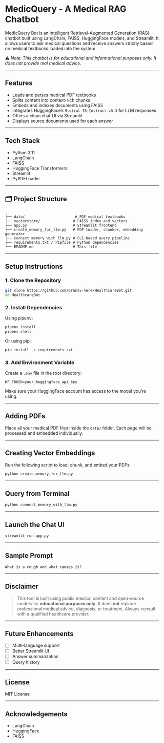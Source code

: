 #  MedicQuery - A Medical RAG Chatbot

MedicQuery Bot is an intelligent Retrieval-Augmented Generation (RAG) chatbot built using LangChain, FAISS, HuggingFace models, and Streamlit. It allows users to ask medical questions and receive answers strictly based on medical textbooks loaded into the system.

⚠️ *Note: This chatbot is for educational and informational purposes only. It does not provide real medical advice.*

---

##  Features

-  Loads and parses medical PDF textbooks
-  Splits content into context-rich chunks
-  Embeds and indexes documents using FAISS
-  Integrates HuggingFace’s `Mistral-7B-Instruct-v0.3` for LLM responses
-  Offers a clean chat UI via Streamlit
-  Displays source documents used for each answer

---

##  Tech Stack

- Python 3.11
- LangChain
- FAISS
- HuggingFace Transformers
- Streamlit
- PyPDFLoader

---

## 🗂 Project Structure

```
.
├── data/                       # PDF medical textbooks
├── vectorstore/               # FAISS index and vectors
├── app.py                     # Streamlit frontend
├── create_memory_for_llm.py   # PDF loader, chunker, embedding generator
├── connect_memory_with_llm.py # CLI-based query pipeline
├── requirements.txt / Pipfile # Python dependencies
└── README.md                  # This file
```

---

##  Setup Instructions

### 1. Clone the Repository

```bash
git clone https://github.com/pranav-here/HealthcareBot.git
cd HealthcareBot
```

### 2. Install Dependencies

Using pipenv:

```bash
pipenv install
pipenv shell
```

Or using pip:

```bash
pip install -r requirements.txt
```

### 3. Add Environment Variable

Create a `.env` file in the root directory:

```env
HF_TOKEN=your_huggingface_api_key
```

Make sure your HuggingFace account has access to the model you're using.

---

##  Adding PDFs

Place all your medical PDF files inside the `data/` folder. Each page will be processed and embedded individually.

---

##  Creating Vector Embeddings

Run the following script to load, chunk, and embed your PDFs:

```bash
python create_memory_for_llm.py
```

---

##  Query from Terminal

```bash
python connect_memory_with_llm.py
```

---

##  Launch the Chat UI

```bash
streamlit run app.py
```

---

##  Sample Prompt

```text
What is a cough and what causes it?
```

---

##  Disclaimer

> This tool is built using public medical content and open-source models for **educational purposes only**. It does **not** replace professional medical advice, diagnosis, or treatment. Always consult with a qualified healthcare provider.

---

##  Future Enhancements

- [ ] Multi-language support
- [ ] Better Streamlit UI
- [ ] Answer summarization
- [ ] Query history

---

##  License

MIT License

---

##  Acknowledgements

- LangChain
- HuggingFace
- FAISS
